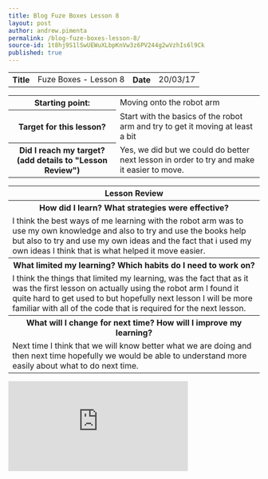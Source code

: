 ```yaml
---
title: Blog Fuze Boxes Lesson 8
layout: post
author: andrew.pimenta
permalink: /blog-fuze-boxes-lesson-8/
source-id: 1t8hj9S1lSwUEWuXLbpKnVw3z6PV244g2wVzhIs6l9Ck
published: true
---
```

<table>
  <tr>
    <th>Title</th>
    <td>Fuze Boxes - Lesson 8</td>
    <th>Date</th>
    <td>20/03/17</td>
  </tr>
</table>


<table>
  <tr>
    <th>Starting point:</th>
    <td>Moving onto the robot arm</td>
  </tr>
  <tr>
    <th>Target for this lesson?</th>
    <td>Start with the basics of the robot arm and try to get it moving at least a bit</td>
  </tr>
  <tr>
    <th>Did I reach my target? 
(add details to "Lesson Review")</th>
    <td>Yes, we did but we could do better next lesson in order to try and make it easier to move.</td>
  </tr>
</table>


<table>
  <tr>
    <th>Lesson Review</th>
  </tr>
  <tr>
    <th>How did I learn? What strategies were effective? </th>
  </tr>
  <tr>
    <td>I think the best ways of me learning with the robot arm was to use my own knowledge and also to try and use the books help but also to try and use my own ideas and the fact that i used my own ideas I think that is what helped it move easier.</td>
  </tr>
  <tr>
    <th>What limited my learning? Which habits do I need to work on? </th>
  </tr>
  <tr>
    <td>I think the things that limited my learning, was the fact that as it was the first lesson on actually using the robot arm I found it quite hard to get used to but hopefully next lesson I will be more familiar with all of the code that is required for the next lesson.</td>
  </tr>
  <tr>
    <th>What will I change for next time? How will I improve my learning?</th>
  </tr>
  <tr>
    <td>Next time I think that we will know better what we are doing and then next time hopefully we would be able to understand more easily about what to do next time.</td>
  </tr>
</table>

<iframe width="360" height="180" src="https://www.youtube.com/embed/3UMsyOttJt8" frameborder="0" allowfullscreen></iframe> 
